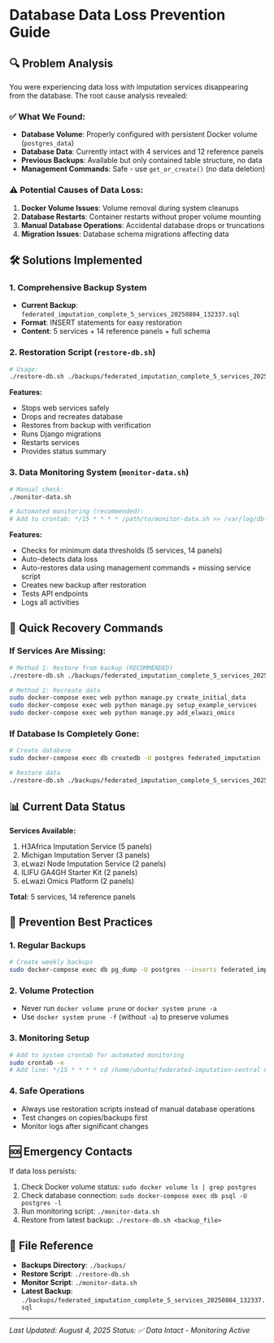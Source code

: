 # Database Data Loss Prevention Guide

## 🔍 Problem Analysis

You were experiencing data loss with imputation services disappearing from the database. The root cause analysis revealed:

### ✅ What We Found:
- **Database Volume**: Properly configured with persistent Docker volume (`postgres_data`)
- **Database Data**: Currently intact with 4 services and 12 reference panels
- **Previous Backups**: Available but only contained table structure, no data
- **Management Commands**: Safe - use `get_or_create()` (no data deletion)

### ⚠️ Potential Causes of Data Loss:
1. **Docker Volume Issues**: Volume removal during system cleanups
2. **Database Restarts**: Container restarts without proper volume mounting
3. **Manual Database Operations**: Accidental database drops or truncations
4. **Migration Issues**: Database schema migrations affecting data

## 🛠️ Solutions Implemented

### 1. **Comprehensive Backup System**
- **Current Backup**: `federated_imputation_complete_5_services_20250804_132337.sql`
- **Format**: INSERT statements for easy restoration
- **Content**: 5 services + 14 reference panels + full schema

### 2. **Restoration Script** (`restore-db.sh`)
```bash
# Usage:
./restore-db.sh ./backups/federated_imputation_complete_5_services_20250804_132337.sql
```

**Features:**
- Stops web services safely
- Drops and recreates database
- Restores from backup with verification
- Runs Django migrations
- Restarts services
- Provides status summary

### 3. **Data Monitoring System** (`monitor-data.sh`)
```bash
# Manual check:
./monitor-data.sh

# Automated monitoring (recommended):
# Add to crontab: */15 * * * * /path/to/monitor-data.sh >> /var/log/db-monitor.log 2>&1
```

**Features:**
- Checks for minimum data thresholds (5 services, 14 panels)
- Auto-detects data loss
- Auto-restores data using management commands + missing service script
- Creates new backup after restoration
- Tests API endpoints
- Logs all activities

## 🚀 Quick Recovery Commands

### If Services Are Missing:
```bash
# Method 1: Restore from backup (RECOMMENDED)
./restore-db.sh ./backups/federated_imputation_complete_5_services_20250804_132337.sql

# Method 2: Recreate data
sudo docker-compose exec web python manage.py create_initial_data
sudo docker-compose exec web python manage.py setup_example_services
sudo docker-compose exec web python manage.py add_elwazi_omics
```

### If Database Is Completely Gone:
```bash
# Create database
sudo docker-compose exec db createdb -U postgres federated_imputation

# Restore data
./restore-db.sh ./backups/federated_imputation_complete_5_services_20250804_132337.sql
```

## 📊 Current Data Status

**Services Available:**
1. H3Africa Imputation Service (5 panels)
2. Michigan Imputation Server (3 panels) 
3. eLwazi Node Imputation Service (2 panels)
4. ILIFU GA4GH Starter Kit (2 panels)
5. eLwazi Omics Platform (2 panels)

**Total**: 5 services, 14 reference panels

## 🔄 Prevention Best Practices

### 1. **Regular Backups**
```bash
# Create weekly backups
sudo docker-compose exec db pg_dump -U postgres --inserts federated_imputation > "./backups/federated_imputation_weekly_$(date +%Y%m%d).sql"
```

### 2. **Volume Protection**
- Never run `docker volume prune` or `docker system prune -a` 
- Use `docker system prune -f` (without `-a`) to preserve volumes

### 3. **Monitoring Setup**
```bash
# Add to system crontab for automated monitoring
sudo crontab -e
# Add line: */15 * * * * cd /home/ubuntu/federated-imputation-central && ./monitor-data.sh >> /var/log/db-monitor.log 2>&1
```

### 4. **Safe Operations**
- Always use restoration scripts instead of manual database operations
- Test changes on copies/backups first
- Monitor logs after significant changes

## 🆘 Emergency Contacts

If data loss persists:
1. Check Docker volume status: `sudo docker volume ls | grep postgres`
2. Check database connection: `sudo docker-compose exec db psql -U postgres -l`
3. Run monitoring script: `./monitor-data.sh`
4. Restore from latest backup: `./restore-db.sh <backup_file>`

## 📝 File Reference

- **Backups Directory**: `./backups/`
- **Restore Script**: `./restore-db.sh`
- **Monitor Script**: `./monitor-data.sh`
- **Latest Backup**: `./backups/federated_imputation_complete_5_services_20250804_132337.sql`

---
*Last Updated: August 4, 2025*
*Status: ✅ Data Intact - Monitoring Active*